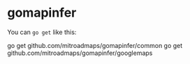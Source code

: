 # gomapinfer

You can `go get` like this:

  go get github.com/mitroadmaps/gomapinfer/common
  go get github.com/mitroadmaps/gomapinfer/googlemaps
